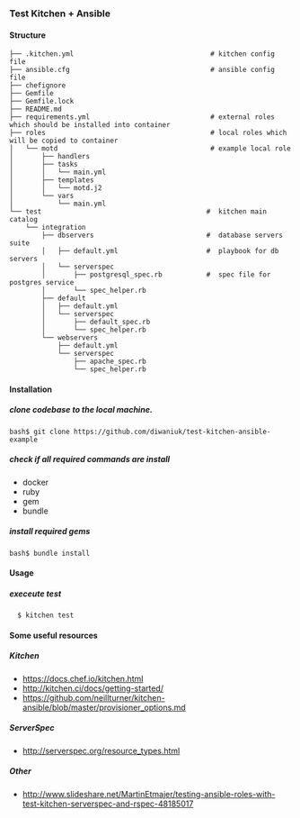 ### Test Kitchen + Ansible

#### Structure
```
├── .kitchen.yml                                  # kitchen config file 
├── ansible.cfg                                   # ansible config file 
├── chefignore  
├── Gemfile
├── Gemfile.lock
├── README.md
├── requirements.yml                              # external roles which should be installed into container
├── roles                                         # local roles which will be copied to container
│   └── motd                                      # example local role 
│       ├── handlers
│       ├── tasks
│       │   └── main.yml
│       ├── templates
│       │   └── motd.j2
│       └── vars
│           └── main.yml
└── test                                         #  kitchen main catalog
    └── integration
        ├── dbservers                            #  database servers suite
        │   ├── default.yml                      #  playbook for db servers
        │   └── serverspec
        │       ├── postgresql_spec.rb           #  spec file for postgres service
        │       └── spec_helper.rb
        ├── default                              
        │   ├── default.yml                      
        │   └── serverspec
        │       ├── default_spec.rb              
        │       └── spec_helper.rb
        └── webservers                           
            ├── default.yml                       
            └── serverspec
                ├── apache_spec.rb
                └── spec_helper.rb

```

#### Installation

##### clone codebase to the local machine.
```
bash$ git clone https://github.com/diwaniuk/test-kitchen-ansible-example
```

##### check if all required commands are install  
* docker
* ruby
* gem
* bundle

##### install required gems

```
bash$ bundle install
```

#### Usage

##### execeute test
```
  $ kitchen test
```

#### Some useful resources
##### Kitchen
* https://docs.chef.io/kitchen.html
* http://kitchen.ci/docs/getting-started/
* https://github.com/neillturner/kitchen-ansible/blob/master/provisioner_options.md

##### ServerSpec
* http://serverspec.org/resource_types.html 

##### Other
* http://www.slideshare.net/MartinEtmajer/testing-ansible-roles-with-test-kitchen-serverspec-and-rspec-48185017


